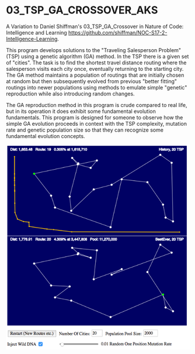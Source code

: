 # 03_TSP_GA_CROSSOVER_AKS
A Variation to Daniel Shiffman's 03_TSP_GA_Crossover in
Nature of Code: Intelligence and Learning
https://github.com/shiffman/NOC-S17-2-Intelligence-Learning.

This program develops solutions to the "Traveling Salesperson Problem" (TSP) using a genetic algorithm (GA) method. In the TSP there is a given set of "cities". The task is to find the shortest travel distance routing where the salesperson visits each city once, eventually returning to the starting city. The GA method maintains a population of routings that are initially chosen at random but then subsequently evolved from previous "better fitting" routings into newer populations using methods to emulate simple "genetic" reproduction while also introducing random changes.

The GA reproduction method in this program is crude compared to real life, but in its operation it does exhibit some fundamental evolution fundamentals. This program is designed for someone to observe how the simple GA evolution proceeds in context with the TSP complexity, mutation rate and genetic population size so that they can recognize some fundamental evolution concepts.

![ScreenShot](./images/ScreenShot01.png)
